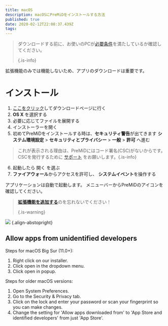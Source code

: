 ```yaml
---
title: macOS
description: macOSにPreMiDをインストールする方法
published: true
date: 2020-02-12T22:08:37.439Z
tags:
---
```


> ダウンロードする前に、お使いのPCが[必要条件](/install/requirements)を満たしているか確認してください。 
> 
> {.is-info}

拡張機能のみでは機能しないため、アプリのダウンロードは重要です。

# インストール
1. [ここをクリック](https://premid.app/downloads)してダウンロードページに行く
2. **OS X** を選択する
3. 必要に応じてファイルを展開する
4. インストーラーを開く
5. 初めてPreMiDをインストールする時は、**セキュリティ警告**が出てきます **システム環境設定** > **セキュリティとプライバシー** > **一般** > **許可** へ進む
> これが表示される理由は、PreMiDにはコード署名(CSC)がないからです。 CSCを発行するために [サポート](https://www.patreon.com/Timeraa) をお願いします。{.is-info}
6. 起動したら 開く を選ぶ
7. **ファイアウォール**からアクセスを許可し、 **システムイベント**を操作する

アプリケーションは自動で起動します。 メニューバーからPreMiDのアイコンを確認してください。

> [**拡張機能を追加する**](/install)のを忘れないでください！ 
> 
> {.is-warning}

![](https://img.icons8.com/color/2x/mac-logo.png) {.align-abstopright}

## Allow apps from unidentified developers
Steps for macOS Big Sur (11.0+):
1. Right click on our installer.
2. Click open in the dropdown menu.
3. Click open in popup.

Steps for older macOS versions:
1. Open System Preferences.
2. Go to the Security & Privacy tab.
3. Click on the lock and enter your password or scan your fingerprint so you can make changes.
4. Change the setting for 'Allow apps downloaded from' to 'App Store and identified developers' from just 'App Store'.